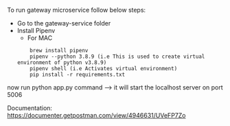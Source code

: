 To run gateway microservice follow below steps:

* Go to the gateway-service folder
* Install Pipenv 
    * For MAC
    ```
        brew install pipenv
        pipenv --python 3.8.9 (i.e This is used to create virtual environment of python v3.8.9)
        pipenv shell (i.e Activates virtual environment)
        pip install -r requirements.txt
    ```
now run python app.py command --> it will start the localhost server on port 5006


Documentation: https://documenter.getpostman.com/view/4946631/UVeFP7Zo